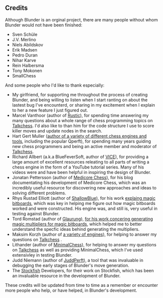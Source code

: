  Credits
 -------
 
 Although Blunder is an orginal project, there are many people without whom Blunder would not have been finished:
 
 * Sven Schüle 
 * J.V. Merlino 
 * Niels Abildskov 
 * Erik Madsen 
 * Pedro Duran 
 * Nihar Karve
 * Rein Halbersma 
 * Tony Mokonen 
 * SmallChess

And some people who I'd like to thank especially:

 * My girlfriend, for supporting me throughout the process of creating Blunder, and being willing to listen when
   I start ranting on about the lastest bug I've encounterd, or sharing in my excitement when I explain to her
   a new feature I just figured out.
 * Marcel Vanthoor (author of [Rustic](https://github.com/mvanthoor/rustic)), for spending time
   answering my many questions about a whole range of chess programming topics on [Talkchess](http://talkchess.com/forum3/index.php). I'd also like to than him for the code structure I use to score killer moves and update nodes in the search.
 * Hart Gert Muller ([author of a variety of different chess engines and tools](https://home.hccnet.nl/h.g.muller/chess.html), including the popular Qperft),
   for spending many years guiding new chess programmers and being an active member and moderator of [Talkchess](http://talkchess.com/forum3/index.php).
 * Richard Allbert (a.k.a BlueFeverSoft, author of [VICE](https://www.chessprogramming.org/Vice)), for providing a large amount of excellent resources
   releating to all parts of writing a chess engine in the form of a YouTube tutorial series. Many of his videos were and have been helpful in inspiring
   the design of Blunder.
  * Jonatan Pettersson (author of [Medicore Chess](http://mediocrechess.blogspot.com/)), for his blog documentating his development of Medicore Chess, which was
    an incredibly useful resource for discovering new approaches and ideas to solving different problems.
  * Rhys Rustad Elliott (author of [ShallowBlue](https://github.com/GunshipPenguin/shallow-blue/tree/master/src)), for his work [explaing magic bitboards](), which 
    was key in helping me figure out how magic bitboards worked and were constructed. His engine was, and still is, very useful in testing against Blunder.
  * Tord Romstad (author of [Glaurung](https://www.chessprogramming.org/Glaurung)), [for his work concering generating magic multipliers for magic bitboards](https://www.chessprogramming.org/index.php?title=Looking_for_Magics),
    which helped me to better understand the specfic ideas behind generating the multipliers.
  * Maksim Korzh (author of [a variety of engines](https://www.chessprogramming.org/Maksim_Korzh)), for helping to answer my questions on 
    [Talkchess](http://talkchess.com/forum3/index.php) . 
  * Lithander (author of [MinimalChess](https://github.com/lithander/MinimalChessEngine)), for helping to answer my questions on 
    [Talkchess](http://talkchess.com/forum3/index.php) as well as providing MinimalChess, which I've used extensivley in testing Blunder.
  * Judd Niemann (author of [JuddPerft](https://github.com/jniemann66/juddperft)), a tool that was invaluable in debugging the early stages of Blunder's
    move generation.
  * The [Stockfish](https://github.com/official-stockfish/Stockfish/tree/master/src) Developers, for their work on Stockfish, which has been an invaluable resource in the development of Blunder.

 
 These credits will be updated from time to time as a remember or encounter more people who help, or have helped,
 in Blunder's development.
